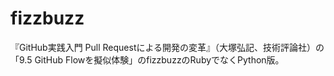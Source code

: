 # fizzbuzz
『GitHub実践入門 Pull Requestによる開発の変革』（大塚弘記、技術評論社）の「9.5 GitHub Flowを擬似体験」のfizzbuzzのRubyでなくPython版。
